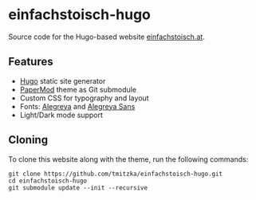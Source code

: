 # einfachstoisch-hugo

Source code for the Hugo-based website [einfachstoisch.at](https://einfachstoisch.at).

## Features

- [Hugo](https://github.com/gohugoio/hugo) static site generator
- [PaperMod](https://github.com/adityatelange/hugo-PaperMod) theme as Git submodule
- Custom CSS for typography and layout
- Fonts: [Alegreya](https://github.com/huertatipografica/Alegreya) and
  [Alegreya Sans](https://github.com/huertatipografica/Alegreya-Sans)
- Light/Dark mode support

## Cloning

To clone this website along with the theme, run the following commands:

```
git clone https://github.com/tmitzka/einfachstoisch-hugo.git
cd einfachstoisch-hugo
git submodule update --init --recursive
```
